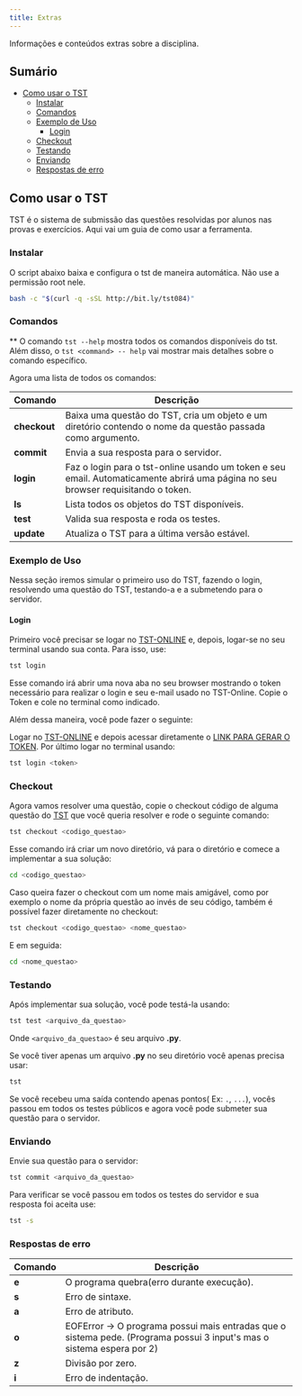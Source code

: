 ```yaml
---
title: Extras
---
```


Informações e conteúdos extras sobre a disciplina.

## Sumário

- [Como usar o TST](#como-usar-o-tst)
    - [Instalar](#instalar)
    - [Comandos](#comandos)
    - [Exemplo de Uso](#exemplo-de-uso)
        - [Login](#login)
    - [Checkout](#checkout)
    - [Testando](#testando)
    - [Enviando](#enviando)
    - [Respostas de erro](#respostas-de-erro)

## Como usar o TST

TST é o sistema de submissão das questões resolvidas por alunos nas provas e exercícios. Aqui vai um guia de como usar a ferramenta.

### Instalar
O script abaixo baixa e configura o tst de maneira automática. Não use a permissão root nele.

```sh
bash -c "$(curl -q -sSL http://bit.ly/tst084)"
```

### Comandos
** O comando `tst --help` mostra todos os comandos disponíveis do tst. Além disso, o `tst <command> -- help` vai mostrar mais detalhes sobre o comando específico.

Agora uma lista de todos os comandos:

Comando | Descrição
------- | -----------
**checkout** | Baixa uma questão do TST, cria um objeto e um diretório contendo o nome da questão passada como argumento.
**commit** | Envia a sua resposta para o servidor.
**login** | Faz o login para o tst-online usando um token e seu email. Automaticamente abrirá uma página no seu browser requisitando o token.
**ls** | Lista todos os objetos do TST disponíveis.
**test** | Valida sua resposta e roda os testes.
**update** | Atualiza o TST para a última versão estável.

### Exemplo de Uso
Nessa seção iremos simular o primeiro uso do TST, fazendo o login, resolvendo uma questão do TST, testando-a e  a submetendo para o servidor.

#### Login
Primeiro você precisar se logar no [TST-ONLINE](http://tst-online.appspot.com/) e, depois, logar-se no seu terminal usando sua conta. Para isso, use:

```sh
tst login
```

Esse comando irá abrir uma nova aba no seu browser mostrando o token necessário para realizar o login e seu e-mail usado no TST-Online. Copie o Token e cole no terminal como indicado.

Além dessa maneira, você pode fazer o seguinte:

Logar no [TST-ONLINE](http://tst-online.appspot.com/) e depois acessar diretamente o [LINK PARA GERAR O TOKEN](http://tst-online.appspot.com/activate). Por último logar no terminal usando:
```sh
tst login <token>
```

### Checkout
Agora vamos resolver uma questão, copie o checkout código de alguma questão do [TST](http://tst-online.appspot.com/#/) que você queria resolver e rode o seguinte comando:

```sh
tst checkout <codigo_questao>
```
Esse comando irá criar um novo diretório, vá para o diretório e comece a implementar a sua solução:

```sh
cd <codigo_questao>
```
Caso queira fazer o checkout com um nome mais amigável, como por exemplo o nome da própria questão ao invés de seu código, também é possível fazer diretamente no checkout:

```sh
tst checkout <codigo_questao> <nome_questao>
```
E em seguida:
```sh
cd <nome_questao>
```

### Testando
Após implementar sua solução, você pode testá-la usando:
```sh
tst test <arquivo_da_questao>
```
Onde `<arquivo_da_questao>` é seu arquivo **.py**.

Se você tiver apenas um arquivo **.py** no seu diretório você apenas precisa usar:

```sh
tst
```
Se você recebeu uma saída contendo apenas pontos( Ex: `.`, `...`), vocês passou em todos os testes públicos e agora você pode submeter sua questão para o servidor.

### Enviando
Envie sua questão para o servidor:

```sh
tst commit <arquivo_da_questao>
```
Para verificar se você passou em todos os testes do servidor e sua resposta foi aceita use:

```sh
tst -s
```

### Respostas de erro

Comando | Descrição
------- | -----------
**e** | O programa quebra(erro durante execução).
**s** | Erro de sintaxe.
**a** | Erro de atributo.
**o** | EOFError -> O programa possui mais entradas que o sistema pede. (Programa possui 3 input's mas o sistema espera por 2)
**z** | Divisão por zero.
**i** | Erro de indentação.

